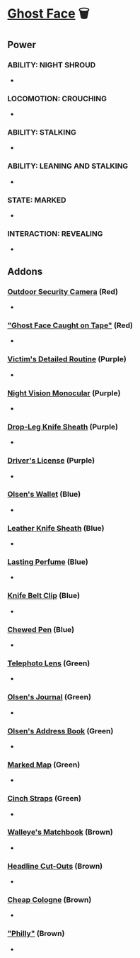 # [Ghost Face](<https://deadbydaylight.wiki.gg/wiki/Danny_Johnson_alias_Jed_Olsen>) 🗑️

## Power

### ABILITY: NIGHT SHROUD

-


### LOCOMOTION: CROUCHING

-


### ABILITY: STALKING

-


### ABILITY: LEANING AND STALKING

-


### STATE: MARKED

-


### INTERACTION: REVEALING

-


## Addons

### [Outdoor Security Camera](<https://deadbydaylight.wiki.gg/wiki/Outdoor_Security_Camera>) (Red)

-


### ["Ghost Face Caught on Tape"](<https://deadbydaylight.wiki.gg/wiki/%22Ghost_Face_Caught_on_Tape%22>) (Red)

-


### [Victim's Detailed Routine](<https://deadbydaylight.wiki.gg/wiki/Victim%27s_Detailed_Routine>) (Purple)

-


### [Night Vision Monocular](<https://deadbydaylight.wiki.gg/wiki/Night_Vision_Monocular>) (Purple)

-


### [Drop-Leg Knife Sheath](<https://deadbydaylight.wiki.gg/wiki/Drop-Leg_Knife_Sheath>) (Purple)

-


### [Driver's License](<https://deadbydaylight.wiki.gg/wiki/Driver%27s_License>) (Purple)

-


### [Olsen's Wallet](<https://deadbydaylight.wiki.gg/wiki/Olsen%27s_Wallet>) (Blue)

-


### [Leather Knife Sheath](<https://deadbydaylight.wiki.gg/wiki/Leather_Knife_Sheath>) (Blue)

-


### [Lasting Perfume](<https://deadbydaylight.wiki.gg/wiki/Lasting_Perfume>) (Blue)

-


### [Knife Belt Clip](<https://deadbydaylight.wiki.gg/wiki/Knife_Belt_Clip>) (Blue)

-


### [Chewed Pen](<https://deadbydaylight.wiki.gg/wiki/Chewed_Pen>) (Blue)

-


### [Telephoto Lens](<https://deadbydaylight.wiki.gg/wiki/Telephoto_Lens>) (Green)

-


### [Olsen's Journal](<https://deadbydaylight.wiki.gg/wiki/Olsen%27s_Journal>) (Green)

-


### [Olsen's Address Book](<https://deadbydaylight.wiki.gg/wiki/Olsen%27s_Address_Book>) (Green)

-


### [Marked Map](<https://deadbydaylight.wiki.gg/wiki/Marked_Map>) (Green)

-


### [Cinch Straps](<https://deadbydaylight.wiki.gg/wiki/Cinch_Straps>) (Green)

-


### [Walleye's Matchbook](<https://deadbydaylight.wiki.gg/wiki/Walleye%27s_Matchbook>) (Brown)

-


### [Headline Cut-Outs](<https://deadbydaylight.wiki.gg/wiki/Headline_Cut-Outs>) (Brown)

-


### [Cheap Cologne](<https://deadbydaylight.wiki.gg/wiki/Cheap_Cologne>) (Brown)

-


### ["Philly"](<https://deadbydaylight.wiki.gg/wiki/%22Philly%22>) (Brown)

-
